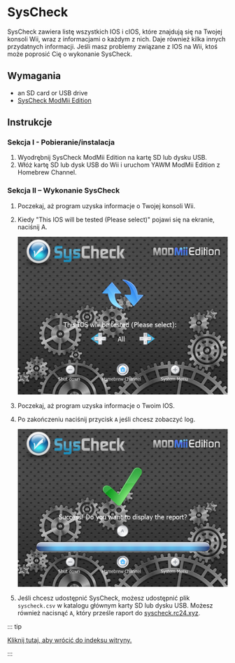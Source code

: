 # SysCheck

SysCheck zawiera listę wszystkich IOS i cIOS, które znajdują się na Twojej konsoli Wii, wraz z informacjami o każdym z nich. Daje również kilka innych przydatnych informacji. Jeśli masz problemy związane z IOS na Wii, ktoś może poprosić Cię o wykonanie SysCheck.

## Wymagania

- an SD card or USB drive
- [SysCheck ModMii Edition](https://oscwii.org/library/app/SysCheckME)

## Instrukcje

### Sekcja I - Pobieranie/instalacja

1. Wyodrębnij SysCheck ModMii Edition na kartę SD lub dysku USB.
2. Włóż kartę SD lub dysk USB do Wii i uruchom YAWM ModMii Edition z Homebrew Channel.

### Sekcja II – Wykonanie SysCheck

1. Poczekaj, aż program uzyska informacje o Twojej konsoli Wii.

2. Kiedy "This IOS will be tested (Please select)" pojawi się na ekranie, naciśnij A.

    ![](/images/homebrew/syscheck/syscheck_chooseios.png)

3. Poczekaj, aż program uzyska informacje o Twoim IOS.

4. Po zakończeniu naciśnij przycisk `A` jeśli chcesz zobaczyć log.

    ![](/images/homebrew/syscheck/syscheck_success.png)

5. Jeśli chcesz udostępnić SysCheck, możesz udostępnić plik `syscheck.csv` w katalogu głównym karty SD lub dysku USB. Możesz również nacisnąć `A`, który prześle raport do [syscheck.rc24.xyz](http://syscheck.rc24.xyz/).

::: tip

[Kliknij tutaj, aby wrócić do indeksu witryny.](site-navigation)

:::
